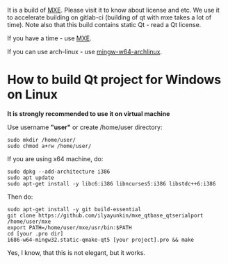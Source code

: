 It is a build of [MXE](https://github.com/mxe/mxe). Please visit it to know about license and etc.
We use it to accelerate building on gitlab-ci (building of qt with mxe takes a lot of time). Note also that this build contains static Qt - read a Qt license.

If you have a time - use [MXE](https://github.com/mxe/mxe).

If you can use arch-linux - use [mingw-w64-archlinux](https://sourceforge.net/projects/mingw-w64-archlinux/).

# How to build Qt project for Windows on Linux

**It is strongly recommended to use it on virtual machine**

Use username **"user"** or create /home/user directory:
```
sudo mkdir /home/user/
sudo chmod a+rw /home/user/
```

If you are using x64 machine, do:
```
sudo dpkg --add-architecture i386
sudo apt update
sudo apt-get install -y libc6:i386 libncurses5:i386 libstdc++6:i386
```

Then do:
```
sudo apt-get install -y git build-essential
git clone https://github.com/ilyayunkin/mxe_qtbase_qtserialport /home/user/mxe
export PATH=/home/user/mxe/usr/bin:$PATH
cd [your .pro dir]
i686-w64-mingw32.static-qmake-qt5 [your project].pro && make
```

Yes, I know, that this is not elegant, but it works.
